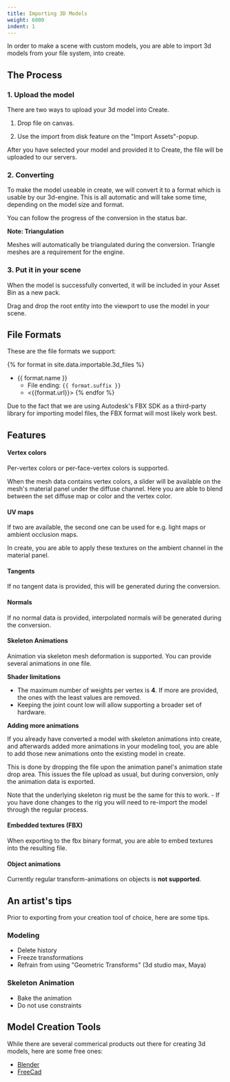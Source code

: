 ```yaml
---
title: Importing 3D Models
weight: 6000
indent: 1
---
```


In order to make a scene with custom models, you are able to import 3d models from your file system, into create.

## The Process

### 1. Upload the model

There are two ways to upload your 3d model into Create.

1. Drop file on canvas.

2. Use the import from disk feature on the "Import Assets"-popup.

After you have selected your model and provided it to Create, the file will be uploaded to our servers.

### 2. Converting

To make the model useable in create, we will convert it to a format which is usable by our 3d-engine. This is all automatic and will take some time, depending on the model size and format.

You can follow the progress of the conversion in the status bar.

<div class="well">
	<strong>Note: Triangulation</strong>
	<p>
	Meshes will automatically be triangulated during the conversion. Triangle meshes are a requirement for the engine.
	</p>
</div>


### 3. Put it in your scene

When the model is successfully converted, it will be included in your Asset Bin as a new pack. 

Drag and drop the root entity into the viewport to use the model in your scene.

## File Formats

These are the file formats we support:

{% for format in site.data.importable.3d_files %}
- {{ format.name }}
	- File ending: `{{ format.suffix }}`
	- <{{format.url}}>
{% endfor %}

Due to the fact that we are using Autodesk's FBX SDK as a third-party library for importing model files, the FBX format will most likely work best.


## Features

#### Vertex colors

Per-vertex colors or per-face-vertex colors is supported.

When the mesh data contains vertex colors, a slider will be available on the mesh's material panel under the diffuse channel. Here you are able to blend between the set diffuse map or color and the vertex color.

#### UV maps

If two are available, the second one can be used for e.g. light maps or ambient occlusion maps.

In create, you are able to apply these textures on the ambient channel in the material panel.

#### Tangents

If no tangent data is provided, this will be generated during the conversion. 

#### Normals

If no normal data is provided, interpolated normals will be generated during the conversion.

#### Skeleton Animations

Animation via skeleton mesh deformation is supported. You can provide several animations in one file.

<div class="alert alert-info">
	<strong>Shader limitations</strong>
	<ul>
		<li>
			The maximum number of weights per vertex is <strong>4</strong>.
			If more are provided, the ones with the least values are removed.
		</li>
		<li>
		Keeping the joint count low will allow supporting a broader set of hardware.
		</li>
	</ul>
</div>

<strong>Adding more animations</strong>

If you already have converted a model with skeleton animations into create, and afterwards added more animations in your modeling tool, you are able to add those new animations onto the existing model in create.

This is done by dropping the file upon the animation panel's animation state drop area. This issues the file upload as usual, but during conversion, only the animation data is exported.

Note that the underlying skeleton rig must be the same for this to work. - If you have done changes to the rig you will need to re-import the model through the regular process.

#### Embedded textures (FBX)

When exporting to the fbx binary format, you are able to embed textures into the resulting file.

<div class="alert alert-warning">
<h4>Object animations</h4>
<p>
Currently regular transform-animations on objects is <strong>not supported</strong>.
</p>
</div>

## An artist's tips

Prior to exporting from your creation tool of choice, here are some tips.

### Modeling

- Delete history
- Freeze transformations
- Refrain from using "Geometric Transforms" (3d studio max, Maya)

### Skeleton Animation

- Bake the animation
- Do not use constraints


## Model Creation Tools

While there are several commerical products out there for creating 3d models, here are some free ones:

- [Blender](http://www.blender.org)
- [FreeCad](http://www.freecadweb.org)